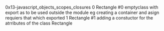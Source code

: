 0x13-javascript_objects_scopes_closures
0 Rectangle #0 emptyclass with export as to be used outside the module
  eg creating a container and asign requiers that which exported
1 Rectangle #1 adding a constuctor for the atrributes of the class Rectangle
